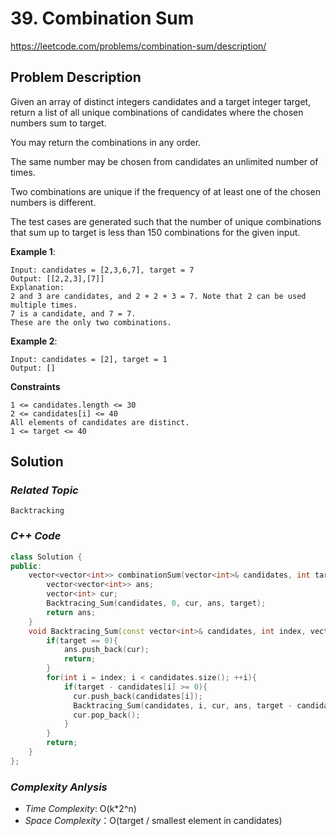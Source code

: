 # 39. Combination Sum

https://leetcode.com/problems/combination-sum/description/

## Problem Description

Given an array of distinct integers candidates and a target integer target, return a list of all unique combinations of candidates where the chosen numbers sum to target. 

You may return the combinations in any order.

The same number may be chosen from candidates an unlimited number of times. 

Two combinations are unique if the frequency of at least one of the chosen numbers is different.

The test cases are generated such that the number of unique combinations that sum up to target is less than 150 combinations for the given input.




**Example 1**:
```
Input: candidates = [2,3,6,7], target = 7
Output: [[2,2,3],[7]]
Explanation:
2 and 3 are candidates, and 2 + 2 + 3 = 7. Note that 2 can be used multiple times.
7 is a candidate, and 7 = 7.
These are the only two combinations.
```
**Example 2**:
```
Input: candidates = [2], target = 1
Output: []
```

**Constraints**
```
1 <= candidates.length <= 30
2 <= candidates[i] <= 40
All elements of candidates are distinct.
1 <= target <= 40
```

## Solution

### _Related Topic_
    Backtracking

### _C++ Code_
```cpp
class Solution {
public:
    vector<vector<int>> combinationSum(vector<int>& candidates, int target) {
        vector<vector<int>> ans;
        vector<int> cur;
        Backtracing_Sum(candidates, 0, cur, ans, target);
        return ans;
    }
    void Backtracing_Sum(const vector<int>& candidates, int index, vector<int>& cur, vector<vector<int>>& ans, int target){
        if(target == 0){
            ans.push_back(cur);
            return;
        }
        for(int i = index; i < candidates.size(); ++i){
            if(target - candidates[i] >= 0){
              cur.push_back(candidates[i]);
              Backtracing_Sum(candidates, i, cur, ans, target - candidates[i]);
              cur.pop_back();
            }
        }
        return;
    }
};
```

### _Complexity Anlysis_
- _Time Complexity_: O(k*2^n)
- _Space Complexity_：O(target / smallest element in candidates)
